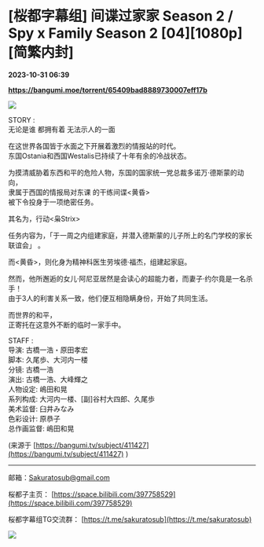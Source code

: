 # [桜都字幕组] 间谍过家家 Season 2 / Spy x Family Season 2 [04][1080p][简繁内封]

**2023-10-31 06:39**

**https://bangumi.moe/torrent/65409bad8889730007eff17b**

![](https://s2.loli.net/2023/10/08/8qzVUFmKfgL6xQJ.jpg)  

STORY :  
无论是谁 都拥有着 无法示人的一面

在这世界各国皆于水面之下开展着激烈的情报站的时代。  
东国Ostania和西国Westalis已持续了十年有余的冷战状态。

为摸清威胁着东西和平的危险人物，东国的国家统一党总裁多诺万·德斯蒙的动向，  
隶属于西国的情报局对东课<WISE> 的干练间谍<黄昏>  
被下令投身于一项绝密任务。

其名为，行动<枭Strix>

任务内容为，「于一周之内组建家庭，并潜入德斯蒙的儿子所上的名门学校的家长联谊会」 。

而<黄昏>，则化身为精神科医生劳埃德·福杰，组建起家庭。

然而，他所邂逅的女儿·阿尼亚居然是会读心的超能力者，而妻子·约尔竟是一名杀手！  
由于3人的利害关系一致，他们便互相隐瞒身份，开始了共同生活。

而世界的和平，  
正寄托在这意外不断的临时一家手中。

  
STAFF :  
导演: 古橋一浩・原田孝宏  
脚本: 久尾歩、大河内一楼  
分镜: 古橋一浩  
演出: 古橋一浩、大峰輝之  
人物设定: 嶋田和晃  
系列构成: 大河内一楼、\[副\]谷村大四郎、久尾歩  
美术监督: 臼井みなみ  
色彩设计: 原恭子  
总作画监督: 嶋田和晃

  
(来源于 [https://bangumi.tv/subject/411427](https://bangumi.tv/subject/411427) )  

* * *

邮箱：Sakuratosub@gmail.com  

桜都子主页： [https://space.bilibili.com/397758529](https://space.bilibili.com/397758529)

桜都字幕组TG交流群： [https://t.me/sakuratosub](https://t.me/sakuratosub)

[![](https://s2.loli.net/2022/09/24/KVZlhjNdUEYpuaJ.webp)](https://sm.ms/image/KVZlhjNdUEYpuaJ)